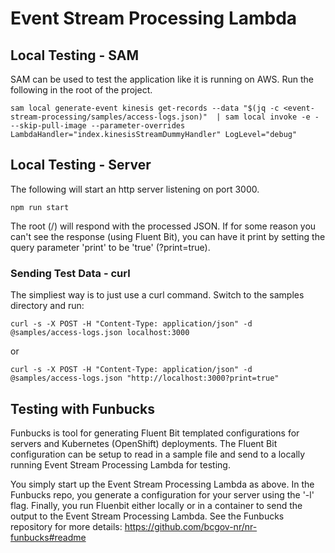 # Event Stream Processing Lambda

## Local Testing - SAM

SAM can be used to test the application like it is running on AWS. Run the following in the root of the project.

```
sam local generate-event kinesis get-records --data "$(jq -c <event-stream-processing/samples/access-logs.json)"  | sam local invoke -e - --skip-pull-image --parameter-overrides LambdaHandler="index.kinesisStreamDummyHandler" LogLevel="debug"
```

## Local Testing - Server

The following will start an http server listening on port 3000.

```
npm run start
```

The root (/) will respond with the processed JSON. If for some reason you can't see the response (using Fluent Bit), you can have it print by setting the query parameter 'print' to be 'true' (?print=true).

### Sending Test Data - curl

The simpliest way is to just use a curl command. Switch to the samples directory and run:

```
curl -s -X POST -H "Content-Type: application/json" -d @samples/access-logs.json localhost:3000
```
or
```
curl -s -X POST -H "Content-Type: application/json" -d @samples/access-logs.json "http://localhost:3000?print=true"
```

## Testing with Funbucks

Funbucks is tool for generating Fluent Bit templated configurations for servers and Kubernetes (OpenShift) deployments. The Fluent Bit configuration can be setup to read in a sample file and send to a locally running Event Stream Processing Lambda for testing.

You simply start up the Event Stream Processing Lambda as above. In the Funbucks repo, you generate a configuration for your server using the '-l' flag. Finally, you run Fluenbit either locally or in a container to send the output to the Event Stream Processing Lambda. See the Funbucks repository for more details: https://github.com/bcgov-nr/nr-funbucks#readme
